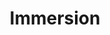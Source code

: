 ---
title: Immersion
description: How we considered the design principle of immersion in this project.
---